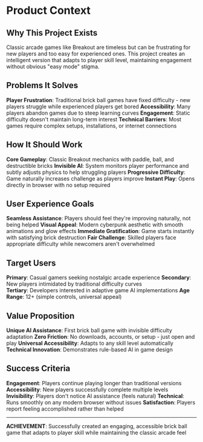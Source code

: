 # Product Context

## Why This Project Exists

Classic arcade games like Breakout are timeless but can be frustrating for new players and too easy for experienced ones. This project creates an intelligent version that adapts to player skill level, maintaining engagement without obvious "easy mode" stigma.

## Problems It Solves

**Player Frustration**: Traditional brick ball games have fixed difficulty - new players struggle while experienced players get bored
**Accessibility**: Many players abandon games due to steep learning curves
**Engagement**: Static difficulty doesn't maintain long-term interest
**Technical Barriers**: Most games require complex setups, installations, or internet connections

## How It Should Work

**Core Gameplay**: Classic Breakout mechanics with paddle, ball, and destructible bricks
**Invisible AI**: System monitors player performance and subtly adjusts physics to help struggling players
**Progressive Difficulty**: Game naturally increases challenge as players improve
**Instant Play**: Opens directly in browser with no setup required

## User Experience Goals

**Seamless Assistance**: Players should feel they're improving naturally, not being helped
**Visual Appeal**: Modern cyberpunk aesthetic with smooth animations and glow effects
**Immediate Gratification**: Game starts instantly with satisfying brick destruction
**Fair Challenge**: Skilled players face appropriate difficulty while newcomers aren't overwhelmed

## Target Users

**Primary**: Casual gamers seeking nostalgic arcade experience
**Secondary**: New players intimidated by traditional difficulty curves  
**Tertiary**: Developers interested in adaptive game AI implementations
**Age Range**: 12+ (simple controls, universal appeal)

## Value Proposition

**Unique AI Assistance**: First brick ball game with invisible difficulty adaptation
**Zero Friction**: No downloads, accounts, or setup - just open and play
**Universal Accessibility**: Adapts to any skill level automatically
**Technical Innovation**: Demonstrates rule-based AI in game design

## Success Criteria

**Engagement**: Players continue playing longer than traditional versions
**Accessibility**: New players successfully complete multiple levels
**Invisibility**: Players don't notice AI assistance (feels natural)
**Technical**: Runs smoothly on any modern browser without issues
**Satisfaction**: Players report feeling accomplished rather than helped

---

**ACHIEVEMENT**: Successfully created an engaging, accessible brick ball game that adapts to player skill while maintaining the classic arcade feel
